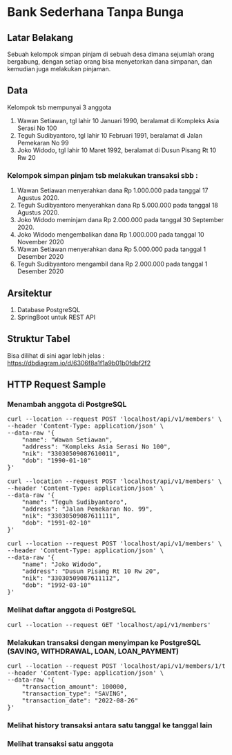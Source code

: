 # Bank Sederhana Tanpa Bunga

## Latar Belakang
Sebuah kelompok simpan pinjam di sebuah desa dimana sejumlah orang bergabung, dengan
setiap orang bisa menyetorkan dana simpanan, dan kemudian juga melakukan pinjaman.

## Data
Kelompok tsb mempunyai 3 anggota
1. Wawan Setiawan, tgl lahir 10 Januari 1990, beralamat di Kompleks Asia Serasi No 100
2. Teguh Sudibyantoro, tgl lahir 10 Februari 1991, beralamat di Jalan Pemekaran No 99
3. Joko Widodo, tgl lahir 10 Maret 1992, beralamat di Dusun Pisang Rt 10 Rw 20

### Kelompok simpan pinjam tsb melakukan transaksi sbb :
1. Wawan Setiawan menyerahkan dana Rp 1.000.000 pada tanggal 17 Agustus 2020.
2. Teguh Sudibyantoro menyerahkan dana Rp 5.000.000 pada tanggal 18 Agustus 2020.
3. Joko Widodo meminjam dana Rp 2.000.000 pada tanggal 30 September 2020.
4. Joko Widodo mengembalikan dana Rp 1.000.000 pada tanggal 10 November 2020
5. Wawan Setiawan menyerahkan dana Rp 5.000.000 pada tanggal 1 Desember 2020
6. Teguh Sudibyantoro mengambil dana Rp 2.000.000 pada tanggal 1 Desember 2020

## Arsitektur
1. Database PostgreSQL
2. SpringBoot untuk REST API

## Struktur Tabel

Bisa dilihat di sini agar lebih jelas : https://dbdiagram.io/d/6306f8a1f1a9b01b0fdbf2f2

## HTTP Request Sample

### Menambah anggota di PostgreSQL

<pre>
curl --location --request POST 'localhost/api/v1/members' \
--header 'Content-Type: application/json' \
--data-raw '{
    "name": "Wawan Setiawan",
    "address": "Kompleks Asia Serasi No 100",
    "nik": "33030509087610011",
    "dob": "1990-01-10"
}'

curl --location --request POST 'localhost/api/v1/members' \
--header 'Content-Type: application/json' \
--data-raw '{
    "name": "Teguh Sudibyantoro",
    "address": "Jalan Pemekaran No. 99",
    "nik": "33030509087611111",
    "dob": "1991-02-10"
}'

curl --location --request POST 'localhost/api/v1/members' \
--header 'Content-Type: application/json' \
--data-raw '{
    "name": "Joko Widodo",
    "address": "Dusun Pisang Rt 10 Rw 20",
    "nik": "33030509087611112",
    "dob": "1992-03-10"
}'
</pre>

### Melihat daftar anggota di PostgreSQL

<pre>
curl --location --request GET 'localhost/api/v1/members'
</pre>

### Melakukan transaksi dengan menyimpan ke PostgreSQL (SAVING, WITHDRAWAL, LOAN, LOAN_PAYMENT)

<pre>
curl --location --request POST 'localhost/api/v1/members/1/transactions' \
--header 'Content-Type: application/json' \
--data-raw '{
    "transaction_amount": 100000,
    "transaction_type": "SAVING",
    "transaction_date": "2022-08-26"
}'
</pre>

### Melihat history transaksi antara satu tanggal ke tanggal lain

### Melihat transaksi satu anggota